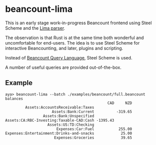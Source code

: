 # beancount-lima

This is an early stage work-in-progress Beancount frontend using Steel Scheme and the [Lima parser](https://github.com/tesujimath/beancount-parser-lima).

The observation is that Rust is at the same time both wonderful and uncomfortable for end-users.  The idea is to use Steel Scheme for interactive Beancounting, and later, plugins and scripting.

Instead of [Beancount Query Language](https://beancount.github.io/docs/beancount_query_language.html), Steel Scheme is used.


A number of useful queries are provided out-of-the-box.

## Example

```
aya> beancount-lima --batch ./examples/beancount/full.beancount balances
                                              CAD     NZD
         Assets:AccountsReceivable:Taxes
                     Assets:Bank:Current          -319.65
                 Assets:Bank:Unspecified
Assets:CA:RBC-Investing:Taxable-CAD:Cash -1395.43
                   Assets:US:TD:Checking
                       Expenses:Car:Fuel           255.00
Expenses:Entertainment:Drinks-and-snacks            25.00
                      Expenses:Groceries            39.65
```
